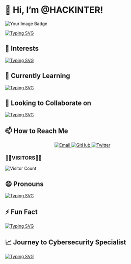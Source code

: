 # 👋 Hi, I’m @HACKINTER!

<img src="https://tryhackme-badges.s3.amazonaws.com/HACKINTER.png" alt="Your Image Badge" />

[![Typing SVG](https://readme-typing-svg.demolab.com/?lines=Welcome+to+my+profile;I+am+a+Cybersecurity+Enthusiast!&color=39d609&fontSize=30)](https://git.io/typing-svg)

## 👀 Interests
[![Typing SVG](https://readme-typing-svg.demolab.com/?lines=Cybersecurity;Programming;Hacking+Tools;&color=39d609&fontSize=30)](https://git.io/typing-svg)

## 🌱 Currently Learning
[![Typing SVG](https://readme-typing-svg.demolab.com/?lines=Bug+hunting+%26+malware+forensics;Mobile+pentesting+%26+Web3;Python;JavaScript;Web+Development;&color=39d609&fontSize=30)](https://git.io/typing-svg)

## 💞️ Looking to Collaborate on
[![Typing SVG](https://readme-typing-svg.demolab.com/?lines=Managing+tech+communities;Content+creation;Writing+useful+tools;Building+%26+contributing+to+open-source+projects;&color=39d609&fontSize=30)](https://git.io/typing-svg)

## 📫 How to Reach Me
<p align="center"> 
  <a href="mailto:ceh.ec.counselor147@gmail.com">
    <img title="Email" src="https://img.shields.io/badge/Email-ceh.ec.counselor147@gmail.com-lightgrey?style=for-the-badge&logo=gmail">
  </a>
  <a href="https://github.com/hackinter">
    <img title="GitHub" src="https://img.shields.io/badge/GitHub-@hackinter-lightgrey?style=for-the-badge&logo=github">
  </a>
  <a href="https://twitter.com/_anonix_z">
    <img title="Twitter" src="https://img.shields.io/badge/Twitter-@_anonix_z-lightgrey?style=for-the-badge&logo=twitter">
  </a>
</p>


<h3>
<b>👨‍💻VISITORS🧑‍💻</b>
</h3>

![Visitor Count](https://profile-counter.glitch.me/hackinter/count.svg)

## 😄 Pronouns
[![Typing SVG](https://readme-typing-svg.demolab.com/?lines=He/Him;&color=39d609&fontSize=30)](https://git.io/typing-svg)

## ⚡ Fun Fact
[![Typing SVG](https://readme-typing-svg.demolab.com/?lines=I+once+built+a+drone+that+could+fly+autonomously+for+a+project!&color=39d609&fontSize=30)](https://git.io/typing-svg)

## 📈 Journey to Cybersecurity Specialist
[![Typing SVG](https://readme-typing-svg.demolab.com/?lines=Journey+to+Cybersecurity+Specialist;Updating+my+skills+and+knowledge;&color=39d609&fontSize=30)](https://git.io/typing-svg)
